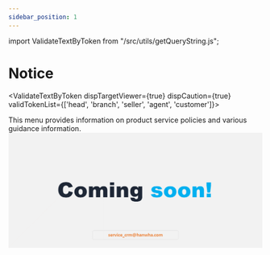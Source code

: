 ```yaml
---
sidebar_position: 1
---
```


import ValidateTextByToken from "/src/utils/getQueryString.js";

# Notice

<ValidateTextByToken dispTargetViewer={true} dispCaution={true} validTokenList={['head', 'branch', 'seller', 'agent', 'customer']}>

This menu provides information on product service policies and various guidance information.
![100](./img/100.png)

</ValidateTextByToken>